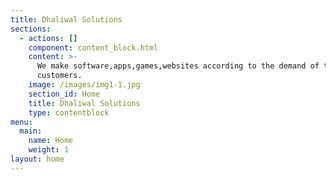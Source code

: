 ```yaml
---
title: Dhaliwal Solutions
sections:
  - actions: []
    component: content_block.html
    content: >-
      We make software,apps,games,websites according to the demand of the
      customers.
    image: /images/img1-1.jpg
    section_id: Home
    title: Dhaliwal Solutions
    type: contentblock
menu:
  main:
    name: Home
    weight: 1
layout: home
---
```


